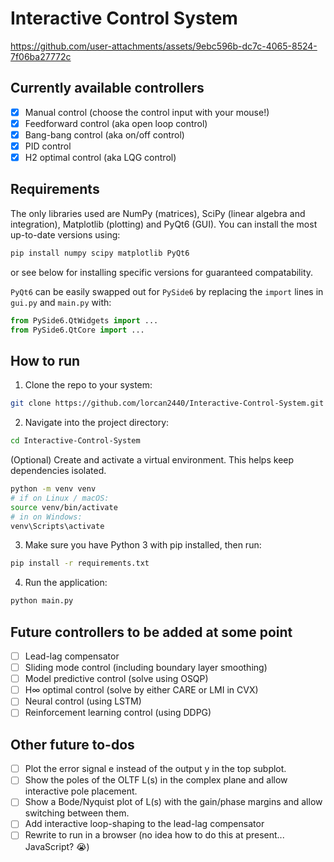# Interactive Control System

https://github.com/user-attachments/assets/9ebc596b-dc7c-4065-8524-7f06ba27772c

## Currently available controllers

- [x] Manual control (choose the control input with your mouse!)
- [x] Feedforward control (aka open loop control)
- [x] Bang-bang control (aka on/off control)
- [x] PID control
- [x] H2 optimal control (aka LQG control)

## Requirements

The only libraries used are NumPy (matrices), SciPy (linear algebra and integration), Matplotlib (plotting) and PyQt6 (GUI). You can install the most up-to-date versions using:

```bash
pip install numpy scipy matplotlib PyQt6
```

or see below for installing specific versions for guaranteed compatability.

`PyQt6` can be easily swapped out for `PySide6` by replacing the `import` lines in `gui.py` and `main.py` with:

```python
from PySide6.QtWidgets import ...
from PySide6.QtCore import ...
```

## How to run

1. Clone the repo to your system:

```bash
git clone https://github.com/lorcan2440/Interactive-Control-System.git
```

2. Navigate into the project directory:

```bash
cd Interactive-Control-System
```

(Optional) Create and activate a virtual environment. This helps keep dependencies isolated.

```bash
python -m venv venv
# if on Linux / macOS:
source venv/bin/activate
# in on Windows:
venv\Scripts\activate
```

3. Make sure you have Python 3 with pip installed, then run:

```bash
pip install -r requirements.txt
```

4. Run the application:

```bash
python main.py
```

## Future controllers to be added at some point

- [ ] Lead-lag compensator
- [ ] Sliding mode control (including boundary layer smoothing)
- [ ] Model predictive control (solve using OSQP)
- [ ] H∞ optimal control (solve by either CARE or LMI in CVX)
- [ ] Neural control (using LSTM)
- [ ] Reinforcement learning control (using DDPG)

## Other future to-dos

- [ ] Plot the error signal e instead of the output y in the top subplot.
- [ ] Show the poles of the OLTF L(s) in the complex plane and allow interactive pole placement.
- [ ] Show a Bode/Nyquist plot of L(s) with the gain/phase margins and allow switching between them.
- [ ] Add interactive loop-shaping to the lead-lag compensator
- [ ] Rewrite to run in a browser (no idea how to do this at present... JavaScript? 😭)

